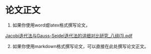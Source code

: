 # 论文正文

1. 如果你使用word或latex格式撰写论文，

[Jacobi迭代法与Gauss-Seidel迭代法的详细对比研究_八组(1).pdf](https://github.com/user-attachments/files/20895707/Jacobi.Gauss-Seidel._.1.pdf)


2. 如果你使用markdown格式撰写论文，可以直接在此处撰写论文正文。


